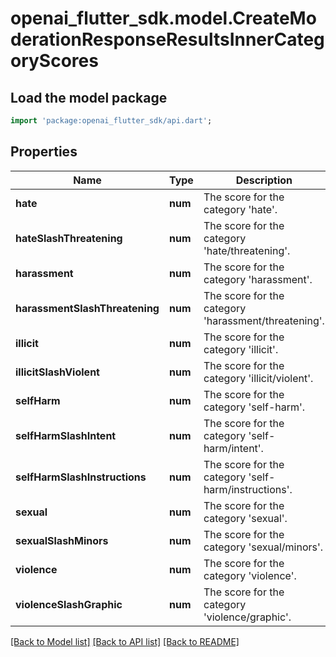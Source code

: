 # openai_flutter_sdk.model.CreateModerationResponseResultsInnerCategoryScores

## Load the model package
```dart
import 'package:openai_flutter_sdk/api.dart';
```

## Properties
Name | Type | Description | Notes
------------ | ------------- | ------------- | -------------
**hate** | **num** | The score for the category 'hate'. | 
**hateSlashThreatening** | **num** | The score for the category 'hate/threatening'. | 
**harassment** | **num** | The score for the category 'harassment'. | 
**harassmentSlashThreatening** | **num** | The score for the category 'harassment/threatening'. | 
**illicit** | **num** | The score for the category 'illicit'. | 
**illicitSlashViolent** | **num** | The score for the category 'illicit/violent'. | 
**selfHarm** | **num** | The score for the category 'self-harm'. | 
**selfHarmSlashIntent** | **num** | The score for the category 'self-harm/intent'. | 
**selfHarmSlashInstructions** | **num** | The score for the category 'self-harm/instructions'. | 
**sexual** | **num** | The score for the category 'sexual'. | 
**sexualSlashMinors** | **num** | The score for the category 'sexual/minors'. | 
**violence** | **num** | The score for the category 'violence'. | 
**violenceSlashGraphic** | **num** | The score for the category 'violence/graphic'. | 

[[Back to Model list]](../README.md#documentation-for-models) [[Back to API list]](../README.md#documentation-for-api-endpoints) [[Back to README]](../README.md)



